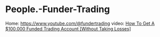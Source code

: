 # People.-Funder-Trading
Home: https://www.youtube.com/@fundertrading video: [How To Get A $100,000 Funded Trading Account [Without Taking Losses]](https://youtu.be/t4-hjFivDk0)
